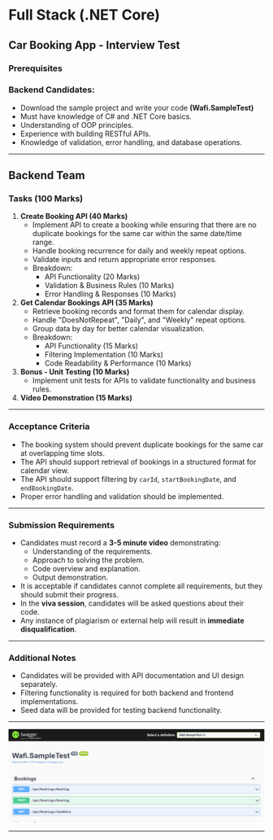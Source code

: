 # **Full Stack (.NET Core)**

## **Car Booking App \- Interview Test**

### **Prerequisites**

### **Backend Candidates:**

* Download the sample project and write your code **(Wafi.SampleTest)**
* Must have knowledge of C\# and .NET Core basics.
* Understanding of OOP principles.
* Experience with building RESTful APIs.
* Knowledge of validation, error handling, and database operations.

---

## **Backend Team**

### **Tasks (100 Marks)**

1. **Create Booking API (40 Marks)**
    * Implement API to create a booking while ensuring that there are no duplicate bookings for the same car within the same date/time range.
    * Handle booking recurrence for daily and weekly repeat options.
    * Validate inputs and return appropriate error responses.
    * Breakdown:
        * API Functionality (20 Marks)
        * Validation & Business Rules (10 Marks)
        * Error Handling & Responses (10 Marks)
2. **Get Calendar Bookings API (35 Marks)**
    * Retrieve booking records and format them for calendar display.
    * Handle "DoesNotRepeat", "Daily", and "Weekly" repeat options.
    * Group data by day for better calendar visualization.
    * Breakdown:
        * API Functionality (15 Marks)
        * Filtering Implementation (10 Marks)
        * Code Readability & Performance (10 Marks)
3. **Bonus \- Unit Testing (10 Marks)**
    * Implement unit tests for APIs to validate functionality and business rules.
4. **Video Demonstration (15 Marks)**

---

#### 

#### 

### **Acceptance Criteria**

* The booking system should prevent duplicate bookings for the same car at overlapping time slots.
* The API should support retrieval of bookings in a structured format for calendar view.
* The API should support filtering by `carId`, `startBookingDate`, and `endBookingDate`.
* Proper error handling and validation should be implemented.

---

### **Submission Requirements**

* Candidates must record a **3-5 minute video** demonstrating:
    * Understanding of the requirements.
    * Approach to solving the problem.
    * Code overview and explanation.
    * Output demonstration.
* It is acceptable if candidates cannot complete all requirements, but they should submit their progress.
* In the **viva session**, candidates will be asked questions about their code.
* Any instance of plagiarism or external help will result in **immediate disqualification**.

---

### **Additional Notes**

* Candidates will be provided with API documentation and UI design separately.
* Filtering functionality is required for both backend and frontend implementations.
* Seed data will be provided for testing backend functionality.

---

![](Assignment/api.png)

---